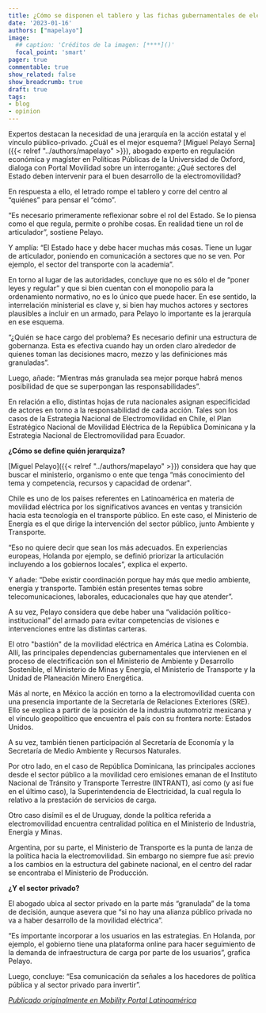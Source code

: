 ```yaml
---
title: ¿Cómo se disponen el tablero y las fichas gubernamentales de electromovilidad en Latinoamérica?
date: '2023-01-16'
authors: ["mapelayo"]
image:
  ## caption: 'Créditos de la imagen: [****]()'
  focal_point: 'smart'
pager: true
commentable: true
show_related: false
show_breadcrumb: true
draft: true
tags:
- blog
- opinion
---
```


Expertos destacan la necesidad de una jerarquía en la acción estatal y el vínculo público-privado. ¿Cuál es el mejor esquema? [Miguel Pelayo Serna]({{< relref "../authors/mapelayo" >}}), abogado experto en regulación económica y magíster en Políticas Públicas de la Universidad de Oxford, dialoga con Portal Movilidad sobre un interrogante: ¿Qué sectores del Estado deben intervenir para el buen desarrollo de la electromovilidad? 

<!--more-->

En respuesta a ello, el letrado rompe el tablero y corre del centro al “quiénes” para pensar el “cómo”. 

“Es necesario primeramente reflexionar sobre el rol del Estado. Se lo piensa como el que regula, permite o prohíbe cosas. En realidad tiene un rol de articulador”, sostiene Pelayo.

Y amplía: “El Estado hace y debe hacer muchas más cosas. Tiene un lugar de articulador, poniendo en comunicación a sectores que no se ven. Por ejemplo, el sector del transporte con la academia”. 

En torno al lugar de las autoridades, concluye que no es sólo el de “poner leyes y regular” y que si bien cuentan con el monopolio para la ordenamiento normativo, no es lo único que puede hacer. En ese sentido, la interrelación ministerial es clave y, si bien hay muchos actores y sectores plausibles a incluir en un armado, para Pelayo lo importante es la jerarquía en ese esquema. 

“¿Quién se hace cargo del problema? Es necesario definir una estructura de gobernanza. Esta es efectiva cuando hay un orden claro alrededor de quienes toman las decisiones macro, mezzo y las definiciones más granuladas”. 

Luego, añade: “Mientras más granulada sea mejor porque habrá menos posibilidad de que se superpongan las responsabilidades”.

En relación a ello, distintas hojas de ruta nacionales asignan especificidad de actores en torno a la responsabilidad de cada acción. Tales son los casos de la Estrategia Nacional de Electromovilidad en Chile, el Plan Estratégico Nacional de Movilidad Eléctrica de la República Dominicana y la Estrategia Nacional de Electromovilidad para Ecuador.

**¿Cómo se define quién jerarquiza?**

[Miguel Pelayo]({{< relref "../authors/mapelayo" >}}) considera que hay que buscar el ministerio, organismo o ente que tenga “más conocimiento del tema y competencia, recursos y capacidad de ordenar".

Chile es uno de los países referentes en Latinoamérica en materia de movilidad eléctrica por los significativos avances en ventas y transición hacia esta tecnología en el transporte público. En este caso, el Ministerio de Energía es el que dirige la intervención del sector público, junto Ambiente y Transporte.

“Eso no quiere decir que sean los más adecuados. En experiencias europeas, Holanda por ejemplo, se definió priorizar la articulación incluyendo a los gobiernos locales”, explica el experto. 

Y añade: “Debe existir coordinación porque hay más que medio ambiente, energía y transporte. También están presentes temas sobre telecomunicaciones, laborales, educacionales que hay que atender”. 

A su vez, Pelayo considera que debe haber una “validación político-institucional” del armado para evitar competencias de visiones e intervenciones entre las distintas carteras.

El otro "bastión" de la movilidad eléctrica en América Latina es Colombia. Allí, las principales dependencias gubernamentales que intervienen en el proceso de electrificación son el Ministerio de Ambiente y Desarrollo Sostenible, el Ministerio de Minas y Energía, el Ministerio de Transporte y la Unidad de Planeación Minero Energética.

Más al norte, en México la acción en torno a la electromovilidad cuenta con una presencia importante de la Secretaría de Relaciones Exteriores (SRE). Ello se explica a partir de la posición de la industria automotriz mexicana y el vínculo geopolítico que encuentra el país con su frontera norte: Estados Unidos.

A su vez, también tienen participación al Secretaría de Economía y la Secretaría de Medio Ambiente y Recursos Naturales.

Por otro lado, en el caso de República Dominicana, las principales acciones desde el sector público a la movilidad cero emisiones emanan de el Instituto Nacional de Tránsito y Transporte Terrestre (INTRANT), así como (y así fue en el último caso), la Superintendencia de Electricidad, la cual regula lo relativo a la prestación de servicios de carga.

Otro caso disímil es el de Uruguay, donde la política referida a electromovilidad encuentra centralidad política en el Ministerio de Industria, Energía y Minas.

Argentina, por su parte, el Ministerio de Transporte es la punta de lanza de la política hacia la electromovilidad. Sin embargo no siempre fue así: previo a los cambios en la estructura del gabinete nacional, en el centro del radar se encontraba el Ministerio de Producción.

**¿Y el sector privado?**

El abogado ubica al sector privado en la parte más “granulada” de la toma de decisión, aunque asevera que “si no hay una alianza público privada no va a haber desarrollo de la movilidad eléctrica”. 

“Es importante incorporar a los usuarios en las estrategias. En Holanda, por ejemplo, el gobierno tiene una plataforma online para hacer seguimiento de la demanda de infraestructura de carga por parte de los usuarios”, grafica Pelayo. 

Luego, concluye: “Esa comunicación da señales a los hacedores de política pública y al sector privado para invertir”.

[_Publicado originalmente en Mobility Portal Latinoamérica_](https://mobilityportal.lat/como-se-disponen-el-tablero-y-las-fichas-gubernamentales-de-electromovilidad-en-latinoamerica/)